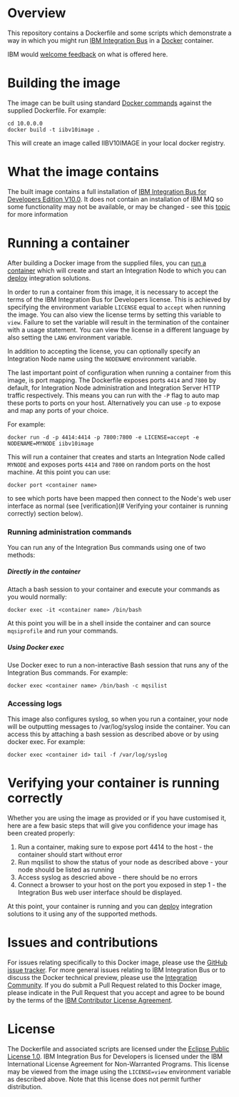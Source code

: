 # Overview

This repository contains a Dockerfile and some scripts which demonstrate a way in which you might run [IBM Integration Bus](http://www-03.ibm.com/software/products/en/ibm-integration-bus) in a [Docker](https://www.docker.com/whatisdocker/) container.

IBM would [welcome feedback](#issues-and-contributions) on what is offered here.

# Building the image

The image can be built using standard [Docker commands](https://docs.docker.com/userguide/dockerimages/) against the supplied Dockerfile.  For example:

~~~
cd 10.0.0.0
docker build -t iibv10image .
~~~

This will create an image called IIBV10IMAGE in your local docker registry.

# What the image contains

The built image contains a full installation of [IBM Integration Bus for Developers Edition V10.0](https://ibm.biz/iibdevedn).  It does not contain an installation of IBM MQ so some functionality may not be available, or may be changed - see this [topic](http://www-01.ibm.com/support/knowledgecenter/SSMKHH_10.0.0/com.ibm.etools.mft.doc/bb28660_.htm) for more information

# Running a container

After building a Docker image from the supplied files, you can [run a container](https://docs.docker.com/userguide/usingdocker/) which will create and start an Integration Node to which you can [deploy](http://www-01.ibm.com/support/knowledgecenter/SSMKHH_10.0.0/com.ibm.etools.mft.doc/af03890_.htm) integration solutions.

In order to run a container from this image, it is necessary to accept the terms of the IBM Integration Bus for Developers license.  This is achieved by specifying the environment variable `LICENSE` equal to `accept` when running the image.  You can also view the license terms by setting this variable to `view`. Failure to set the variable will result in the termination of the container with a usage statement.  You can view the license in a different language by also setting the `LANG` environment variable.

In addition to accepting the license, you can optionally specify an Integration Node name using the `NODENAME` environment variable.

The last important point of configuration when running a container from this image, is port mapping.  The Dockerfile exposes ports `4414` and `7800` by default, for Integration Node administration and Integration Server HTTP traffic respectively.  This means you can run with the `-P` flag to auto map these ports to ports on your host.  Alternatively you can use `-p` to expose and map any ports of your choice.

For example:

~~~
docker run -d -p 4414:4414 -p 7800:7800 -e LICENSE=accept -e NODENAME=MYNODE iibv10image
~~~

This will run a container that creates and starts an Integration Node called `MYNODE` and exposes ports `4414` and `7800` on random ports on the host machine.  At this point you can use:
~~~
docker port <container name>
~~~

to see which ports have been mapped then connect to the Node's web user interface as normal (see [verification](# Verifying your container is running correctly) section below).

### Running administration commands

You can run any of the Integration Bus
 commands using one of two methods:

##### Directly in the container

Attach a bash session to your container and execute your commands as you would normally:

~~~
docker exec -it <container name> /bin/bash
~~~

At this point you will be in a shell inside the container and can source `mqsiprofile` and run your commands.

##### Using Docker exec

Use Docker exec to run a non-interactive Bash session that runs any of the Integration Bus commands.  For example:

~~~
docker exec <container name> /bin/bash -c mqsilist
~~~

### Accessing logs

This image also configures syslog, so when you run a container, your node will be outputting messages to /var/log/syslog inside the container.  You can access this by attaching a bash session as described above or by using docker exec.  For example:

~~~
docker exec <container id> tail -f /var/log/syslog
~~~

# Verifying your container is running correctly

Whether you are using the image as provided or if you have customised it, here are a few basic steps that will give you confidence your image has been created properly:

1. Run a container, making sure to expose port 4414 to the host - the container should start without error
2. Run mqsilist to show the status of your node as described above - your node should be listed as running
3. Access syslog as descried above - there should be no errors
4. Connect a browser to your host on the port you exposed in step 1 - the Integration Bus web user interface should be displayed.

At this point, your container is running and you can [deploy](http://www-01.ibm.com/support/knowledgecenter/SSMKHH_10.0.0/com.ibm.etools.mft.doc/af03890_.htm) integration solutions to it using any of the supported methods.



# Issues and contributions

For issues relating specifically to this Docker image, please use the [GitHub issue tracker](https://github.com/ibm-messaging/mq-docker/issues). For more general issues relating to IBM Integration Bus or to discuss the Docker technical preview, please use the [Integration Community](https://developer.ibm.com/integration/). If you do submit a Pull Request related to this Docker image, please indicate in the Pull Request that you accept and agree to be bound by the terms of the [IBM Contributor License Agreement](CLA.md).

# License

The Dockerfile and associated scripts are licensed under the [Eclipse Public License 1.0](./LICENSE). IBM Integration Bus for Developers is licensed under the IBM International License Agreement for Non-Warranted Programs. This license may be viewed from the image using the `LICENSE=view` environment variable as described above. Note that this license does not permit further distribution.
